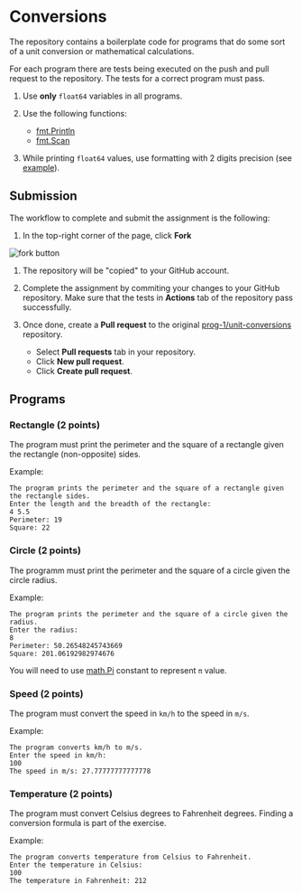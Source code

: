 # Conversions

The repository contains a boilerplate code for programs that do some sort of a
unit conversion or mathematical calculations.

For each program there are tests being executed on the push and pull request to
the repository. The tests for a correct program must pass.

1. Use **only** `float64` variables in all programs.

1. Use the following functions:

   * [fmt.Println](https://pkg.go.dev/fmt#Println)
   * [fmt.Scan](https://pkg.go.dev/fmt#Scan)

1. While printing `float64` values, use formatting with 2 digits precision (see [example](https://play.golang.org/p/m7miCyzIaie)).

## Submission

The workflow to complete and submit the assignment is the following:

1. In the top-right corner of the page, click **Fork**

![fork button](https://docs.github.com/assets/images/help/repository/fork_button.jpg)

1. The repository will be "copied" to your GitHub account.

1. Complete the assignment by commiting your changes to your GitHub repository.
   Make sure that the tests in **Actions** tab of the repository pass successfully.

1. Once done, create a **Pull request** to the original [prog-1/unit-conversions](https://github.com/prog-1/unit-conversions) repository.

   * Select **Pull requests** tab in your repository.
   * Click **New pull request**.
   * Click **Create pull request**.

## Programs

### Rectangle (2 points)

The program must print the perimeter and the square of a rectangle given the
rectangle (non-opposite) sides.

Example:

```
The program prints the perimeter and the square of a rectangle given the rectangle sides.
Enter the length and the breadth of the rectangle:
4 5.5
Perimeter: 19
Square: 22
```

### Circle (2 points)

The programm must print the perimeter and the square of a circle given the
circle radius.

Example:

```
The program prints the perimeter and the square of a circle given the radius.
Enter the radius:
8
Perimeter: 50.26548245743669
Square: 201.06192982974676
```

You will need to use [math.Pi](https://pkg.go.dev/math#pkg-constants) constant to represent `π` value.

### Speed (2 points)

The program must convert the speed in `km/h` to the speed in `m/s`.

Example:

```
The program converts km/h to m/s.
Enter the speed in km/h:
100
The speed in m/s: 27.77777777777778
```

### Temperature (2 points)

The program must convert Celsius degrees to Fahrenheit degrees. Finding a
conversion formula is part of the exercise.

Example:

```
The program converts temperature from Celsius to Fahrenheit.
Enter the temperature in Celsius:
100
The temperature in Fahrenheit: 212
```
